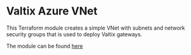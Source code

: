 # Valtix Azure VNet 
This Terraform module creates a simple VNet with subnets and network security groups that is used to deploy Valtix gateways.

The module can be found [here](https://github.com/valtix-security/terraform-azure-valtix-vnet)
